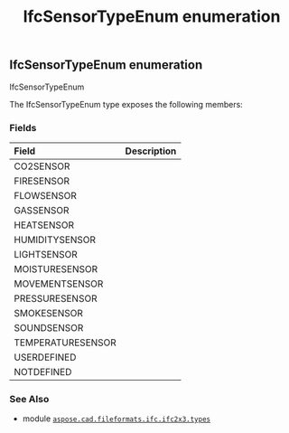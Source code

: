 ﻿---
title: IfcSensorTypeEnum enumeration
second_title: Aspose.CAD for Python via .NET API References
description: 
type: docs
weight: 2880
url: /python-net/aspose.cad.fileformats.ifc.ifc2x3.types/ifcsensortypeenum/
is_root: false
---

## IfcSensorTypeEnum enumeration

IfcSensorTypeEnum



The IfcSensorTypeEnum type exposes the following members:

### Fields
| Field | Description |
| :- | :- |
| CO2SENSOR |  |
| FIRESENSOR |  |
| FLOWSENSOR |  |
| GASSENSOR |  |
| HEATSENSOR |  |
| HUMIDITYSENSOR |  |
| LIGHTSENSOR |  |
| MOISTURESENSOR |  |
| MOVEMENTSENSOR |  |
| PRESSURESENSOR |  |
| SMOKESENSOR |  |
| SOUNDSENSOR |  |
| TEMPERATURESENSOR |  |
| USERDEFINED |  |
| NOTDEFINED |  |



### See Also
* module [`aspose.cad.fileformats.ifc.ifc2x3.types`](..)
